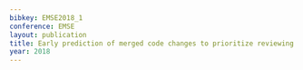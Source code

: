 ```yaml
---
bibkey: EMSE2018_1
conference: EMSE
layout: publication
title: Early prediction of merged code changes to prioritize reviewing tasks
year: 2018
---
```

